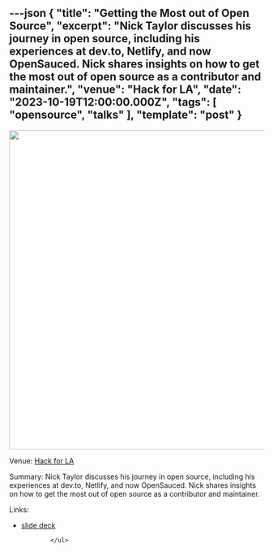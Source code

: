 ---json
{
  "title": "Getting the Most out of Open Source",
  "excerpt": "Nick Taylor discusses his journey in open source, including his experiences at dev.to, Netlify, and now OpenSauced. Nick shares insights on how to get the most out of open source as a contributor and maintainer.",
  "venue": "Hack for LA",
  "date": "2023-10-19T12:00:00.000Z",
  "tags": [
    "opensource",
    "talks"
  ],
  "template": "post"
}
---

<a href="https://drive.google.com/file/d/1HPdzQrFP5QwXDnvx7jCFhaWatKTmh-3u/view?usp=sharing" title="Getting the Most out of Open Source"><img src="/images/talks/hack-for-la-open-source-talk.png" width="1200" height="628" /></a><p><span class="weight-bold">Venue:</span> <a href="https://hackforla.org">Hack for LA</a></p>
      <span class="weight-bold">Summary:</span> Nick Taylor discusses his journey in open source, including his experiences at dev.to, Netlify, and now OpenSauced. Nick shares insights on how to get the most out of open source as a contributor and maintainer.</p>
      <p class="weight-bold">Links:</p>
            <ul>
              <li>
                  <a href="/hack-for-la-2023">slide deck</a>
                </li>
              

              
            </ul>
